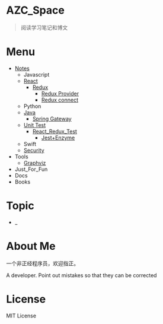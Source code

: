 # AZC_Space

> 阅读学习笔记和博文

# Menu

* [Notes](./Notes)
    * Javascript
    * [React](./Notes/React/React.md)
        * [Redux](./Notes/React/Redux/Redux.md)
            * [Redux Provider](./Notes/React/Redux/Redux源码_Provider.md)
            * [Redux connect](./Notes/React/Redux/Redux源码_connect.md)
    * Python
    * [Java](./Notes/Java/Java.md)
        * [Spring Gateway](./Notes/Java/gateway_source_code_reading.md)
    * [Unit Test](./Notes/Unit_Test/)
        * [React_Redux_Test](./Notes/Unit_Test/React_Redux_Test)
            * [Jest+Enzyme](./Notes/Unit_Test/React_Redux_Test/Jest+Enzyme.md)
    * Swift
    * [Security](./Notes/Security/Security.md)
* Tools
    * [Graphviz](./Notes/Tools/graphviz.md)
* Just_For_Fun
* Docs
* Books



# Topic

* _
  
# About Me

一个非正经程序员，欢迎指正。

A developer. Point out mistakes so that they can be corrected


# License
MIT License
